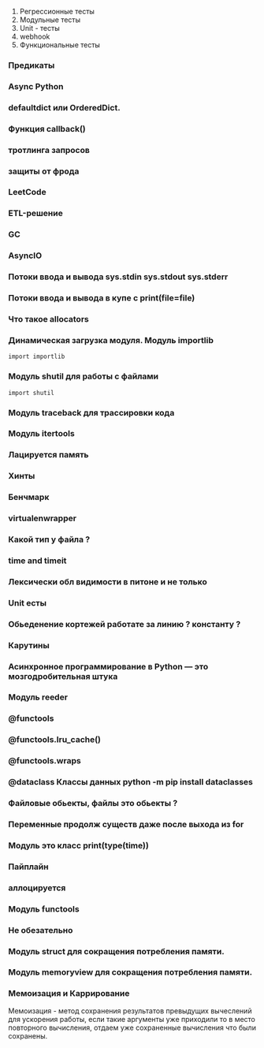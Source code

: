 
1) Регрессионные тесты
2) Модульные тесты
3) Unit - тесты
4) webhook
5) Функциональные тесты

### Предикаты
### Async Python
### defaultdict или OrderedDict.
### Функция callback()
### тротлинга запросов
### защиты от фрода
### LeetCode
### ETL-решение
### GC
### AsyncIO
### Потоки ввода и вывода sys.__stdin__ sys.__stdout__ sys.__stderr__
### Потоки ввода и вывода в купе с print(file=file)
### Что такое allocators

### Динамическая загрузка модуля. Модуль importlib
    import importlib
### Модуль shutil для работы с файлами
    import shutil
### Модуль traceback для трассировки кода
### Модуль itertools

### Лацируется память
### Хинты
### Бенчмарк
### virtualenwrapper
### Какой тип у файла ? 
### time and timeit
### Лексически обл видимости в питоне и не только
### Unit есты
### Обьеденение кортежей работате за линию ? константу ? 
### Карутины
### Асинхронное программирование в Python — это мозгодробительная штука
### Модуль reeder
### @functools
### @functools.lru_cache()
### @functools.wraps
### @dataclass Классы данных python -m pip install dataclasses
### Файловые обьекты, файлы это обьекты ?
### Переменные продолж существ даже после выхода из for
### Модуль это класс print(type(time))
### Пайплайн
### аллоцируется
### Модуль functools

### Не обезательно
### Модуль struct для сокращения потребления памяти.
### Модуль memoryview для сокращения потребления памяти.

### Мемоизация и Каррирование
Мемоизация - метод сохранения результатов превыдущих вычеслений для 
ускорения работы, если такие аргументы уже приходили то в место повторного 
вычисления, отдаем уже сохраненные вычисления что были сохранены.






























